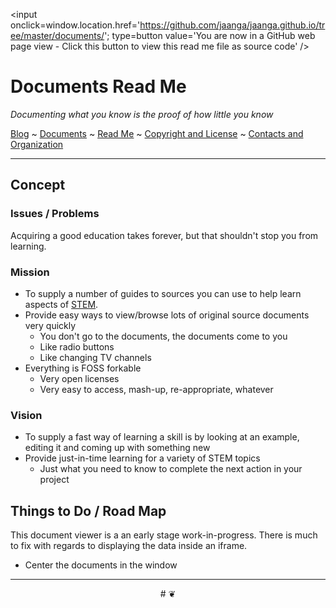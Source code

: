 <span style=display:none; >[You are now in a GitHub source code view - click this link to view this read me file as a web page]( http://jaanga.github.io/documents/ "View file as a web page." ) </span>
<input onclick=window.location.href='https://github.com/jaanga/jaanga.github.io/tree/master/documents/'; type=button  value='You are now in a GitHub web page view - Click this button to view this read me file as source code' />

<!-- [Jaanga]( http://jaanga.github.io ) » -->

Documents Read Me
===

_Documenting what you know is the proof of how little you know_

[Blog]( http://jaanga.github.io/request-jaanga-blog-posts.html )
~ [Documents]( http://jaanga.github.io/documents ) 
~ [Read Me]( http://jaanga.github.io/#http://jaanga.github.io/readme.md )
~ [Copyright and License]( http://jaanga.github.io/#http://jaanga.github.io/jaanga-copyright-and-mit-license.md ) 
~ [Contacts and Organization]( http://jaanga.github.io/#http://jaanga.github.io/jaanga-contacts-and-organization.md ) 

***

<!--
[Template Three.js Draw Things - Demo - Full Screen]( http://jaanga.github.io/cookbook-threejs/templates/template-threejs-draw-things-r1.html )

## <center>Web Page / Source Code</center>

<iframe class=ifr src=http://jaanga.github.io/cookbook-html/templates/code-edit-view/code-edit-view-r2.html#http://jaanga.github.io/cookbook-threejs/templates/template-threejs-draw-things-r1.html width=100% height=600px ></iframe>  
###### _Template Three.js Draw Things - Dev revision - Code Edit View_ /  [Edit full screen]( http://jaanga.github.io/cookbook-html/templates/code-edit-view/code-edit-view-r2.html#http://jaanga.github.io/cookbook-threejs/templates/template-threejs-draw-things-r1.html )
-->


## Concept

### Issues / Problems
<!--

The general format is an adaptation of the ideas developed in Alexander's _et al_ [A Pattern Language]( https://books.google.com/books?id=hwAHmktpk5IC&pg=PR10#v=onepage&q&f=false ) - as sammarized on page 10.

Each pattern describes a problem which occurs over and over again in our environment, and then describes the core of the solution to that problem, in such a way that you can use this solution a million times over, without ever doing it the same way twice.

patterns are descriptions of common problems and proposal for the solutions that can be used repeatedly every time the problem is encountered and producing an different outcome.

-->

Acquiring a good education takes forever, but that shouldn't stop you from learning.


### Mission
<!-- a statement of a rationale, applicable now as well as in the future -->

* To supply a number of guides to sources you can use to help learn aspects of [STEM]( https://en.wikipedia.org/wiki/Science,_Technology,_Engineering,_and_Mathematics ).
* Provide easy ways to view/browse lots of original source documents very quickly 
	* You don't go to the documents, the documents come to you
	* Like radio buttons
	* Like changing TV channels
* Everything is FOSS forkable
	* Very open licenses
	* Very easy to access, mash-up, re-appropriate, whatever

### Vision
<!--  a descriptive picture of a desired future state -->

* To supply a fast way of learning a skill is by looking at an example, editing it and coming up with something new
* Provide just-in-time learning for a variety of STEM topics
	* Just what you need to know to complete the next action in your project


## Things to Do / Road Map
This document viewer is a an early stage work-in-progress. 
There is much to fix with regards to displaying the data inside an iframe.

* Center the documents in the window


<!--
## Features


* Zoom, pan and rotate
	* 1 finger / left button =  rotate
	* 2 finger / wheel = zoom in and out
	* 3 finger / right button = pan

## Issues
-->
 

***

<center title="dingbat" >
# <a href=javascript:window.scrollTo(0,0); style=text-decoration:none; > ❦ </a>
</center>


